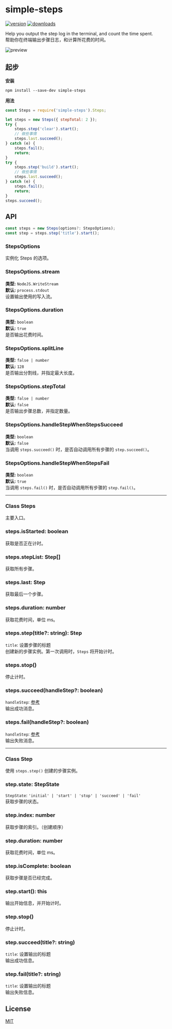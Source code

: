 # simple-steps
[![version](https://img.shields.io/npm/v/simple-steps.svg)](https://www.npmjs.com/package/simple-steps)
[![downloads](https://img.shields.io/npm/dt/simple-steps.svg)](https://www.npmjs.com/package/simple-steps)

Help you output the step log in the terminal, and count the time spent.<br>
帮助你在终端输出步骤日志，和计算所花费的时间。<br>

![preview](https://user-images.githubusercontent.com/20368649/42366169-20b5ab62-8133-11e8-8bf3-0c3aee8d1d09.gif)

## 起步
**安装**
```
npm install --save-dev simple-steps
```

**用法**
```javascript
const Steps = require('simple-steps').Steps;

let steps = new Steps({ stepTotal: 2 });
try {
    steps.step('clear').start();
    // 做些事情
    steps.last.succeed();
} catch (e) {
    steps.fail();
    return;
}
try {
    steps.step('build').start();
    // 做些事情
    steps.last.succeed();
} catch (e) {
    steps.fail();
    return;
}
steps.succeed();
```

## API
```typescript
const steps = new Steps(options?: StepsOptions);
const step = steps.step('title').start();
```
### StepsOptions

实例化 Steps 的选项。

### StepsOptions.stream
**类型:** `NodeJS.WriteStream`<br>
**默认:** `process.stdout`<br>
设置输出使用的写入流。

### StepsOptions.duration
**类型:** `boolean`<br>
**默认:** `true`<br>
是否输出花费时间。

### StepsOptions.splitLine
**类型:** `false | number`<br>
**默认:** `128`<br>
是否输出分割线，并指定最大长度。

### StepsOptions.stepTotal
**类型:** `false | number`<br>
**默认:** `false`<br>
是否输出步骤总数，并指定数量。

### StepsOptions.handleStepWhenStepsSucceed
**类型:** `boolean`<br>
**默认:** `false`<br>
当调用 `steps.succeed()` 时，是否自动调用所有步骤的 `step.succeed()`。

### StepsOptions.handleStepWhenStepsFail
**类型:** `boolean`<br>
**默认:** `true`<br>
当调用 `steps.fail()` 时，是否自动调用所有步骤的 `step.fail()`。

---

### Class Steps
主要入口。

### steps.isStarted: boolean
获取是否正在计时。

### steps.stepList: Step[]
获取所有步骤。

### steps.last: Step
获取最后一个步骤。

### steps.duration: number
获取花费时间，单位 ms。

### steps.step(title?: string): Step
`title`: 设置步骤的标题<br>
创建新的步骤实例。第一次调用时，`Steps` 将开始计时。

### steps.stop()
停止计时。

### steps.succeed(handleStep?: boolean)
`handleStep`: [参考](#stepsoptionshandlestepwhenstepssucceed)<br>
输出成功消息。

### steps.fail(handleStep?: boolean)
`handleStep`: [参考](#stepsoptionshandlestepwhenstepsfail)<br>
输出失败消息。

---

### Class Step
使用 `steps.step()` 创建的步骤实例。

### step.state: StepState
`StepState`: `'initial' | 'start' | 'stop' | 'succeed' | 'fail'`<br>
获取步骤的状态。

### step.index: number
获取步骤的索引。（创建顺序）

### step.duration: number
获取花费时间，单位 ms。

### step.isComplete: boolean
获取步骤是否已经完成。

### step.start(): this
输出开始信息，并开始计时。

### step.stop()
停止计时。

### step.succeed(title?: string)
`title`: 设置输出的标题<br>
输出成功信息。

### step.fail(title?: string)
`title`: 设置输出的标题<br>
输出失败信息。

## License
[MIT](https://github.com/ZSkycat/simple-steps/blob/master/LICENSE.txt)
